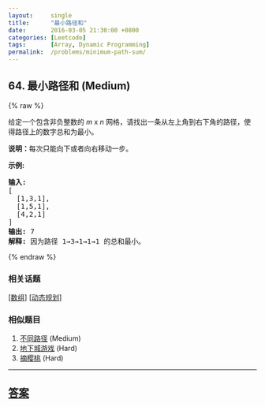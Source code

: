 ```yaml
---
layout:     single
title:      "最小路径和"
date:       2016-03-05 21:30:00 +0800
categories: [Leetcode]
tags:       [Array, Dynamic Programming]
permalink:  /problems/minimum-path-sum/
---
```


## 64. 最小路径和 (Medium)

{% raw %}

<p>给定一个包含非负整数的 <em>m</em>&nbsp;x&nbsp;<em>n</em>&nbsp;网格，请找出一条从左上角到右下角的路径，使得路径上的数字总和为最小。</p>

<p><strong>说明：</strong>每次只能向下或者向右移动一步。</p>

<p><strong>示例:</strong></p>

<pre><strong>输入:</strong>
[
&nbsp; [1,3,1],
  [1,5,1],
  [4,2,1]
]
<strong>输出:</strong> 7
<strong>解释:</strong> 因为路径 1&rarr;3&rarr;1&rarr;1&rarr;1 的总和最小。
</pre>

{% endraw %}

### 相关话题
  [[数组](https://github.com/openset/leetcode/tree/master/tag/array/README.md)]
  [[动态规划](https://github.com/openset/leetcode/tree/master/tag/dynamic-programming/README.md)]

### 相似题目
  1. [不同路径](/problems/unique-paths) (Medium)
  1. [地下城游戏](/problems/dungeon-game) (Hard)
  1. [摘樱桃](/problems/cherry-pickup) (Hard)

---

## [答案](https://github.com/openset/leetcode/tree/master/problems/minimum-path-sum)
